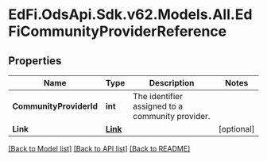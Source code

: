 # EdFi.OdsApi.Sdk.v62.Models.All.EdFiCommunityProviderReference

## Properties

Name | Type | Description | Notes
------------ | ------------- | ------------- | -------------
**CommunityProviderId** | **int** | The identifier assigned to a community provider. | 
**Link** | [**Link**](Link.md) |  | [optional] 

[[Back to Model list]](../README.md#documentation-for-models) [[Back to API list]](../README.md#documentation-for-api-endpoints) [[Back to README]](../README.md)

